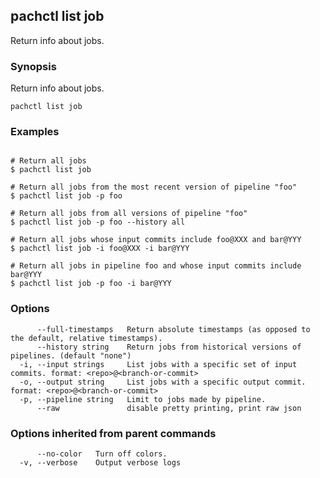 ## pachctl list job

Return info about jobs.

### Synopsis


Return info about jobs.

```
pachctl list job
```

### Examples

```

# Return all jobs
$ pachctl list job

# Return all jobs from the most recent version of pipeline "foo"
$ pachctl list job -p foo

# Return all jobs from all versions of pipeline "foo"
$ pachctl list job -p foo --history all

# Return all jobs whose input commits include foo@XXX and bar@YYY
$ pachctl list job -i foo@XXX -i bar@YYY

# Return all jobs in pipeline foo and whose input commits include bar@YYY
$ pachctl list job -p foo -i bar@YYY
```

### Options

```
      --full-timestamps   Return absolute timestamps (as opposed to the default, relative timestamps).
      --history string    Return jobs from historical versions of pipelines. (default "none")
  -i, --input strings     List jobs with a specific set of input commits. format: <repo>@<branch-or-commit>
  -o, --output string     List jobs with a specific output commit. format: <repo>@<branch-or-commit>
  -p, --pipeline string   Limit to jobs made by pipeline.
      --raw               disable pretty printing, print raw json
```

### Options inherited from parent commands

```
      --no-color   Turn off colors.
  -v, --verbose    Output verbose logs
```

